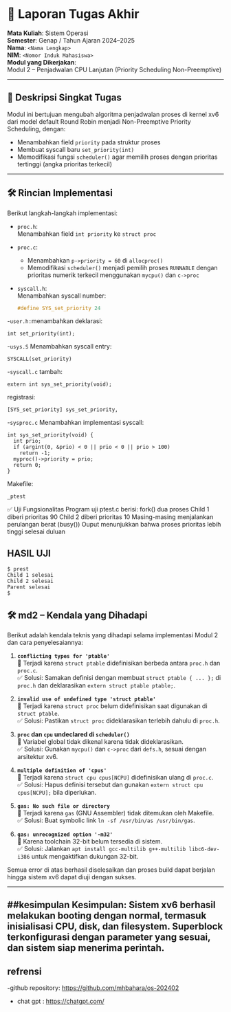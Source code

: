 # 📝 Laporan Tugas Akhir

**Mata Kuliah**: Sistem Operasi  
**Semester**: Genap / Tahun Ajaran 2024–2025  
**Nama**: `<Nama Lengkap>`  
**NIM**: `<Nomor Induk Mahasiswa>`  
**Modul yang Dikerjakan**:  
Modul 2 – Penjadwalan CPU Lanjutan (Priority Scheduling Non-Preemptive)

---

## 📌 Deskripsi Singkat Tugas

Modul ini bertujuan mengubah algoritma penjadwalan proses di kernel xv6 dari model default Round Robin menjadi Non-Preemptive Priority Scheduling, dengan:

- Menambahkan field `priority` pada struktur proses
- Membuat syscall baru `set_priority(int)`
- Memodifikasi fungsi `scheduler()` agar memilih proses dengan prioritas tertinggi (angka prioritas terkecil)

---

## 🛠️ Rincian Implementasi

Berikut langkah-langkah implementasi:

- `proc.h`:  
  Menambahkan field `int priority` ke `struct proc`

- `proc.c`:  
  - Menambahkan `p->priority = 60` di `allocproc()`
  - Memodifikasi `scheduler()` menjadi pemilih proses `RUNNABLE` dengan prioritas numerik terkecil menggunakan `mycpu()` dan `c->proc`

- `syscall.h`:  
  Menambahkan syscall number:
  ```c
  #define SYS_set_priority 24
  ```
-`user.h:`menambahkan deklarasi:
```
int set_priority(int);
```
-`usys.S` Menambahkan syscall entry:
```
SYSCALL(set_priority)
```
-`syscall.c`
tambah:
```
extern int sys_set_priority(void);
```
registrasi:
```
[SYS_set_priority] sys_set_priority,
```
-`sysproc.c` Menambahkan implementasi syscall:
```
int sys_set_priority(void) {
  int prio;
  if (argint(0, &prio) < 0 || prio < 0 || prio > 100)
    return -1;
  myproc()->priority = prio;
  return 0;
}
```
Makefile: 
```
_ptest
```
✅ Uji Fungsionalitas
Program uji ptest.c berisi:
fork() dua proses
Child 1 diberi prioritas 90
Child 2 diberi prioritas 10
Masing-masing menjalankan perulangan berat (busy())
Ouput menunjukkan bahwa proses prioritas lebih tinggi selesai duluan

## HASIL UJI
```
$ prest
Child 1 selesai
Child 2 selesai
Parent selesai
$
```
## 🛠️ md2 – Kendala yang Dihadapi

Berikut adalah kendala teknis yang dihadapi selama implementasi Modul 2 dan cara penyelesaiannya:

1. **`conflicting types for 'ptable'`**  
   🔹 Terjadi karena `struct ptable` didefinisikan berbeda antara `proc.h` dan `proc.c`.  
   ✅ Solusi: Samakan definisi dengan membuat `struct ptable { ... };` di `proc.h` dan deklarasikan `extern struct ptable ptable;`.

2. **`invalid use of undefined type 'struct ptable'`**  
   🔹 Terjadi karena `struct proc` belum didefinisikan saat digunakan di `struct ptable`.  
   ✅ Solusi: Pastikan `struct proc` dideklarasikan terlebih dahulu di `proc.h`.

3. **`proc` dan `cpu` undeclared di `scheduler()`**  
   🔹 Variabel global tidak dikenal karena tidak dideklarasikan.  
   ✅ Solusi: Gunakan `mycpu()` dan `c->proc` dari `defs.h`, sesuai dengan arsitektur xv6.

4. **`multiple definition of 'cpus'`**  
   🔹 Terjadi karena `struct cpu cpus[NCPU]` didefinisikan ulang di `proc.c`.  
   ✅ Solusi: Hapus definisi tersebut dan gunakan `extern struct cpu cpus[NCPU];` bila diperlukan.

5. **`gas: No such file or directory`**  
   🔹 Terjadi karena `gas` (GNU Assembler) tidak ditemukan oleh Makefile.  
   ✅ Solusi: Buat symbolic link `ln -sf /usr/bin/as /usr/bin/gas`.

6. **`gas: unrecognized option '-m32'`**  
   🔹 Karena toolchain 32-bit belum tersedia di sistem.  
   ✅ Solusi: Jalankan `apt install gcc-multilib g++-multilib libc6-dev-i386` untuk mengaktifkan dukungan 32-bit.

Semua error di atas berhasil diselesaikan dan proses build dapat berjalan hingga sistem xv6 dapat diuji dengan sukses.

---
##kesimpulan
Kesimpulan:
Sistem xv6 berhasil melakukan booting dengan normal, termasuk inisialisasi CPU, disk, dan filesystem. Superblock terkonfigurasi dengan parameter yang sesuai, dan sistem siap menerima perintah.
---

## refrensi
-github repository: https://github.com/mhbahara/os-202402
- chat gpt : https://chatgpt.com/



